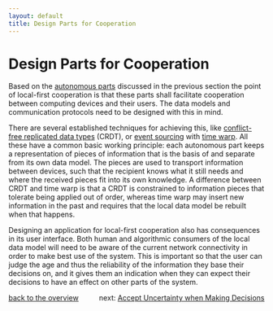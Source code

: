 ```yaml
---
layout: default
title: Design Parts for Cooperation
---
```


# Design Parts for Cooperation

Based on the [autonomous parts](autonomy.html) discussed in the previous section the point of local-first cooperation is that these parts shall facilitate cooperation between computing devices and their users.
The data models and communication protocols need to be designed with this in mind.

There are several established techniques for achieving this, like [conflict-free replicated data types](https://en.wikipedia.org/wiki/Conflict-free_replicated_data_type) (CRDT), or [event sourcing](https://martinfowler.com/eaaDev/EventSourcing.html) with [time warp](https://dl.acm.org/doi/10.1145/62297.62392).
All these have a common basic working principle:
each autonomous part keeps a representation of pieces of information that is the basis of and separate from its own data model.
The pieces are used to transport information between devices, such that the recipient knows what it still needs and where the received pieces fit into its own knowledge.
A difference between CRDT and time warp is that a CRDT is constrained to information pieces that tolerate being applied out of order, whereas time warp may insert new information in the past and requires that the local data model be rebuilt when that happens.

Designing an application for local-first cooperation also has consequences in its user interface.
Both human and algorithmic consumers of the local data model will need to be aware of the current network connectivity in order to make best use of the system.
This is important so that the user can judge the age and thus the reliability of the information they base their decisions on, and it gives them an indication when they can expect their decisions to have an effect on other parts of the system.

<div style="float:right">next: <a href="accept-uncertainty.html">Accept Uncertainty when Making Decisions</a></div>
<div style="float:left"><a href="/#local-first-cooperation-principles">back to the overview</a></div>
<div style="clear:both">
